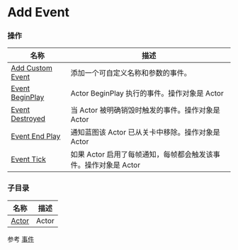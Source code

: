 # Add Event

### 操作  
| 名称 | 描述 |
|--|--|
| [Add Custom Event](./add-custom-event.md) | 添加一个可自定义名称和参数的事件。 |
| [Event BeginPlay](./event-begin-play.md) | Actor BeginPlay 执行的事件。操作对象是 Actor |
| [Event Destroyed](./event-destroyed.md) | 当 Actor 被明确销毁时触发的事件。操作对象是 Actor |
| [Event End Play](./event-end-play.md) | 通知蓝图该 Actor 已从关卡中移除。操作对象是 Actor |
| [Event Tick](./event-tick.md) | 如果 Actor 启用了每帧通知，每帧都会触发该事件。操作对象是 Actor |

### 子目录
| 名称 | 描述 |
|--|--|
| [Actor](./actor/) | Actor |

参考
[事件](https://docs.unrealengine.com/4.27/zh-CN/ProgrammingAndScripting/Blueprints/UserGuide/Events/)